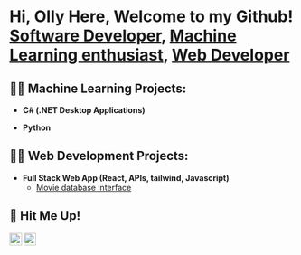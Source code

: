 <h1>Hi, Olly Here, Welcome to my Github! <br/><a href="https://www.linkedin.com/in/oliver-dunn-a404a4251/">Software Developer</a>, <a href="https://github.com/OliverDunnDev/">Machine Learning enthusiast</a>, <a href="https://oliverdunndev.github.io/oliver-portfolio/">Web Developer</a></h1>

<h2>👨‍💻 Machine Learning Projects:</h2>

- <b>C# (.NET Desktop Applications)</b>

- <b>Python</b>

<h2>👨‍💻 Web Development Projects:</h2>

- <b>Full Stack Web App (React, APIs, tailwind, Javascript)</b>
  - [Movie database interface ](https://oliverdunndev.github.io/movie-app/)




<h2> 🤳 Hit Me Up!</h2>

[<img align="left" alt="OliverDunn | Email" width="22px" src="https://cdn.jsdelivr.net/npm/simple-icons@v3/icons/gmail.svg" />][gmail]
[<img align="left" alt="OliverDunn | LinkedIn" width="22px" src="https://cdn.jsdelivr.net/npm/simple-icons@v3/icons/linkedin.svg" />][linkedin]

[gmail]:https://oliverdunndev@gmail.com
[linkedin]: https://linkedin.com/in/oliver-dunn-a404a4251/
